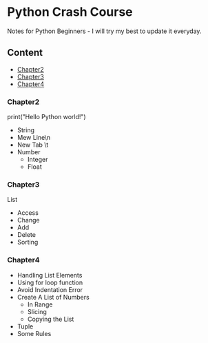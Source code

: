 Python Crash Course
===========================
Notes for Python Beginners - I will try my best to update it everyday.

## Content
* [Chapter2](#Chapter2)
* [Chapter3](#Chapter3)
* [Chapter4](#Chapter4)

### Chapter2 
print("Hello Python world!")
* String
* Mew Line\n
* New Tab \t
* Number
    * Integer
    * Float

### Chapter3
List 
* Access
* Change
* Add
* Delete
* Sorting

### Chapter4
* Handling List Elements
* Using for loop function
* Avoid Indentation Error
* Create A List of Numbers
    * In Range
    * Slicing
    * Copying the List
* Tuple
* Some Rules

